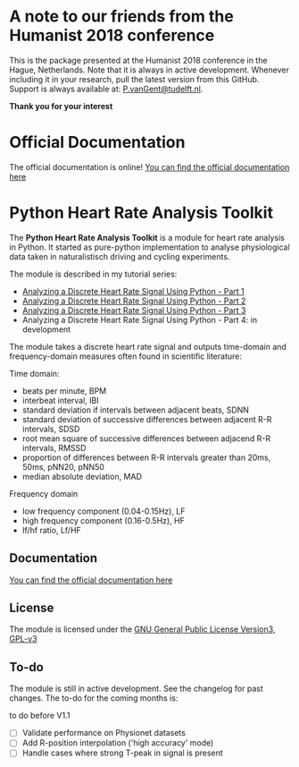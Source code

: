 # A note to our friends from the Humanist 2018 conference

This is the package presented at the Humanist 2018 conference in the Hague, Netherlands. Note that it is always in active development. Whenever including it in your research, pull the latest version from this GitHub. Support is always available at: P.vanGent@tudelft.nl.

**Thank you for your interest**

# Official Documentation

The official documentation is online! [You can find the official documentation here](https://python-heart-rate-analysis-toolkit.readthedocs.io)

# Python Heart Rate Analysis Toolkit

The **Python Heart Rate Analysis Toolkit** is a module for heart rate analysis in Python. It started as pure-python implementation to analyse physiological data taken in naturalistisch driving and cycling experiments.



The module is described in my tutorial series:

* [Analyzing a Discrete Heart Rate Signal Using Python - Part 1](http://www.paulvangent.com/2016/03/15/analyzing-a-discrete-heart-rate-signal-using-python-part-1/)
* [Analyzing a Discrete Heart Rate Signal Using Python - Part 2](http://www.paulvangent.com/2016/03/21/analyzing-a-discrete-heart-rate-signal-using-python-part-2/)
* [Analyzing a Discrete Heart Rate Signal Using Python - Part 3](http://www.paulvangent.com/2016/03/30/analyzing-a-discrete-heart-rate-signal-using-python-part-3/)
* Analyzing a Discrete Heart Rate Signal Using Python - Part 4: in development


The module takes a discrete heart rate signal and outputs time-domain and frequency-domain measures often found in scientific literature:


Time domain:
* beats per minute, BPM
* interbeat interval, IBI
* standard deviation  if intervals between adjacent beats, SDNN
* standard deviation of successive differences between adjacent R-R intervals, SDSD
* root mean square of successive differences between adjacend R-R intervals, RMSSD
* proportion of differences between R-R intervals greater than 20ms, 50ms, pNN20, pNN50
* median absolute deviation, MAD


Frequency domain
* low frequency component (0.04-0.15Hz), LF
* high frequency component (0.16-0.5Hz), HF
* lf/hf ratio, Lf/HF

## Documentation

[You can find the official documentation here](https://python-heart-rate-analysis-toolkit.readthedocs.io)

## License
The module is licensed under the [GNU General Public License Version3, GPL-v3](https://opensource.org/licenses/GPL-3.0)

## To-do

The module is still in active development. See the changelog for past changes. The to-do for the coming months is:

to do before V1.1
- [ ] Validate performance on Physionet datasets
- [ ] Add R-position interpolation ('high accuracy' mode)
- [ ] Handle cases where strong T-peak in signal is present